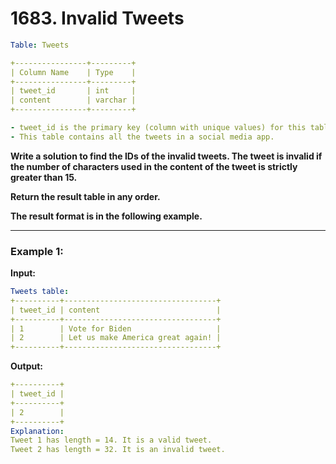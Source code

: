 # 1683. Invalid Tweets

```yaml
Table: Tweets

+----------------+---------+
| Column Name    | Type    |
+----------------+---------+
| tweet_id       | int     |
| content        | varchar |
+----------------+---------+

- tweet_id is the primary key (column with unique values) for this table.
- This table contains all the tweets in a social media app.
```
<b>
Write a solution to find the IDs of the invalid tweets. The tweet is invalid if the number of characters used in the content of the tweet is strictly greater than 15.

Return the result table in any order.

The result format is in the following example.</b><hr>

### Example 1:

<b>Input:</b>

```yaml
Tweets table:
+----------+----------------------------------+
| tweet_id | content                          |
+----------+----------------------------------+
| 1        | Vote for Biden                   |
| 2        | Let us make America great again! |
+----------+----------------------------------+
```

<b>Output:</b>

```yaml
+----------+
| tweet_id |
+----------+
| 2        |
+----------+
Explanation: 
Tweet 1 has length = 14. It is a valid tweet.
Tweet 2 has length = 32. It is an invalid tweet.
```